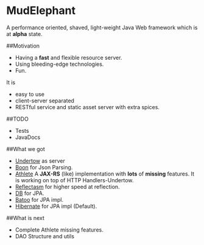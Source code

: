 # MudElephant

A performance oriented, shaved, light-weight Java Web framework which is at **alpha** state.

##Motivation
* Having a **fast** and flexible resource server.
* Using bleeding-edge technologies.
* Fun.

It is

* easy to use
* client-server separated
* RESTful service and static asset server with extra spices.

##TODO
* Tests
* JavaDocs

##What we got
* [Undertow](https://github.com/undertow-io/undertow) as server
* [Boon](https://github.com/boonproject/boon) for Json Parsing.
* [Athlete](./athlete/README.md) A **JAX-RS** (like) implementation with **lots** of **missing** features. It is working on top of HTTP Handlers-Undertow.
 * [Reflectasm](https://github.com/EsotericSoftware/reflectasm) for higher speed at reflection.
* [DB](./db/README.md) for JPA.
 * [Batoo](https://github.com/BatooOrg/BatooJPA) for JPA impl.
 * [Hibernate](https://github.com/hibernate) for JPA impl (Default).

##What is next
* Complete Athlete missing features.
* DAO Structure and utils


